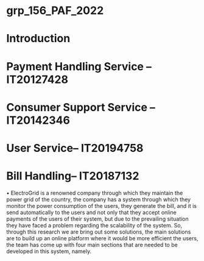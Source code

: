 # grp_156_PAF_2022
# Introduction

# Payment Handling Service – IT20127428
# Consumer Support Service – IT20142346
# User Service– IT20194758
# Bill Handling– IT20187132

•	ElectroGrid is a renowned company through which they maintain the power grid of the country, the company has a system through which they monitor the power consumption of the users, they generate the bill, and it is send automatically to the users and not only that they accept online payments of the users of their system, but due to the prevailing situation they have faced a problem regarding the scalability of the system. So, through this research we are bring out some solutions, the main solutions are to build up an online platform where it would be more efficient the users, the team has come up with four main sections that are needed to be developed in this system, namely.
